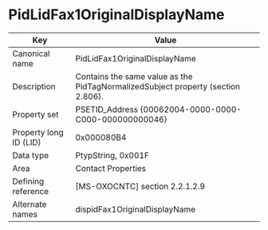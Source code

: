 # PidLidFax1OriginalDisplayName

| Key | Value |
|---|---|
| Canonical name | PidLidFax1OriginalDisplayName |
| Description | Contains the same value as the PidTagNormalizedSubject property (section 2.806). |
| Property set | PSETID_Address {00062004-0000-0000-C000-000000000046} |
| Property long ID (LID) | 0x000080B4 |
| Data type | PtypString, 0x001F |
| Area | Contact Properties |
| Defining reference | [MS-OXOCNTC] section 2.2.1.2.9 |
| Alternate names | dispidFax1OriginalDisplayName |
